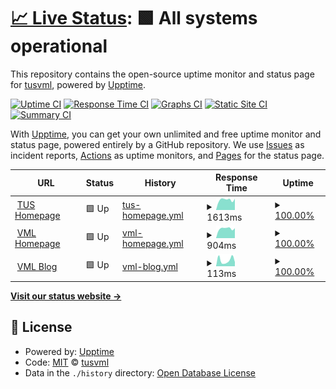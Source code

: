 # [📈 Live Status](https://tusvml.github.io/ping): <!--live status--> **🟩 All systems operational**

This repository contains the open-source uptime monitor and status page for [tusvml](https://tusvml.github.io/ping), powered by [Upptime](https://github.com/upptime/upptime).

[![Uptime CI](https://github.com/tusvml/ping/workflows/Uptime%20CI/badge.svg)](https://github.com/upptime/upptime/actions?query=workflow%3A%22Uptime+CI%22)
[![Response Time CI](https://github.com/tusvml/ping/workflows/Response%20Time%20CI/badge.svg)](https://github.com/upptime/upptime/actions?query=workflow%3A%22Response+Time+CI%22)
[![Graphs CI](https://github.com/tusvml/ping/workflows/Graphs%20CI/badge.svg)](https://github.com/upptime/upptime/actions?query=workflow%3A%22Graphs+CI%22)
[![Static Site CI](https://github.com/tusvml/ping/workflows/Static%20Site%20CI/badge.svg)](https://github.com/upptime/upptime/actions?query=workflow%3A%22Static+Site+CI%22)
[![Summary CI](https://github.com/tusvml/ping/workflows/Summary%20CI/badge.svg)](https://github.com/upptime/upptime/actions?query=workflow%3A%22Summary+CI%22)

With [Upptime](https://upptime.js.org), you can get your own unlimited and free uptime monitor and status page, powered entirely by a GitHub repository. We use [Issues](https://github.com/tusvml/ping/issues) as incident reports, [Actions](https://github.com/tusvml/ping/actions) as uptime monitors, and [Pages](https://tusvml.github.io/ping) for the status page.

<!--start: status pages-->
<!-- This summary is generated by Upptime (https://github.com/upptime/upptime) -->
<!-- Do not edit this manually, your changes will be overwritten -->
<!-- prettier-ignore -->
| URL | Status | History | Response Time | Uptime |
| --- | ------ | ------- | ------------- | ------ |
| <img alt="" src="https://favicons.githubusercontent.com/www.tus.ac.jp" height="13"> [TUS Homepage](https://www.tus.ac.jp) | 🟩 Up | [tus-homepage.yml](https://github.com/tusvml/ping/commits/HEAD/history/tus-homepage.yml) | <details><summary><img alt="Response time graph" src="./graphs/tus-homepage/response-time-week.png" height="20"> 1613ms</summary><br><a href="https://tusvml.github.io/ping/history/tus-homepage"><img alt="Response time 1779" src="https://img.shields.io/endpoint?url=https%3A%2F%2Fraw.githubusercontent.com%2Ftusvml%2Fping%2FHEAD%2Fapi%2Ftus-homepage%2Fresponse-time.json"></a><br><a href="https://tusvml.github.io/ping/history/tus-homepage"><img alt="24-hour response time 1770" src="https://img.shields.io/endpoint?url=https%3A%2F%2Fraw.githubusercontent.com%2Ftusvml%2Fping%2FHEAD%2Fapi%2Ftus-homepage%2Fresponse-time-day.json"></a><br><a href="https://tusvml.github.io/ping/history/tus-homepage"><img alt="7-day response time 1613" src="https://img.shields.io/endpoint?url=https%3A%2F%2Fraw.githubusercontent.com%2Ftusvml%2Fping%2FHEAD%2Fapi%2Ftus-homepage%2Fresponse-time-week.json"></a><br><a href="https://tusvml.github.io/ping/history/tus-homepage"><img alt="30-day response time 1672" src="https://img.shields.io/endpoint?url=https%3A%2F%2Fraw.githubusercontent.com%2Ftusvml%2Fping%2FHEAD%2Fapi%2Ftus-homepage%2Fresponse-time-month.json"></a><br><a href="https://tusvml.github.io/ping/history/tus-homepage"><img alt="1-year response time 1779" src="https://img.shields.io/endpoint?url=https%3A%2F%2Fraw.githubusercontent.com%2Ftusvml%2Fping%2FHEAD%2Fapi%2Ftus-homepage%2Fresponse-time-year.json"></a></details> | <details><summary><a href="https://tusvml.github.io/ping/history/tus-homepage">100.00%</a></summary><a href="https://tusvml.github.io/ping/history/tus-homepage"><img alt="All-time uptime 100.00%" src="https://img.shields.io/endpoint?url=https%3A%2F%2Fraw.githubusercontent.com%2Ftusvml%2Fping%2FHEAD%2Fapi%2Ftus-homepage%2Fuptime.json"></a><br><a href="https://tusvml.github.io/ping/history/tus-homepage"><img alt="24-hour uptime 100.00%" src="https://img.shields.io/endpoint?url=https%3A%2F%2Fraw.githubusercontent.com%2Ftusvml%2Fping%2FHEAD%2Fapi%2Ftus-homepage%2Fuptime-day.json"></a><br><a href="https://tusvml.github.io/ping/history/tus-homepage"><img alt="7-day uptime 100.00%" src="https://img.shields.io/endpoint?url=https%3A%2F%2Fraw.githubusercontent.com%2Ftusvml%2Fping%2FHEAD%2Fapi%2Ftus-homepage%2Fuptime-week.json"></a><br><a href="https://tusvml.github.io/ping/history/tus-homepage"><img alt="30-day uptime 100.00%" src="https://img.shields.io/endpoint?url=https%3A%2F%2Fraw.githubusercontent.com%2Ftusvml%2Fping%2FHEAD%2Fapi%2Ftus-homepage%2Fuptime-month.json"></a><br><a href="https://tusvml.github.io/ping/history/tus-homepage"><img alt="1-year uptime 100.00%" src="https://img.shields.io/endpoint?url=https%3A%2F%2Fraw.githubusercontent.com%2Ftusvml%2Fping%2FHEAD%2Fapi%2Ftus-homepage%2Fuptime-year.json"></a></details>
| <img alt="" src="https://favicons.githubusercontent.com/www.rs.tus.ac.jp" height="13"> [VML Homepage](https://www.rs.tus.ac.jp/vml) | 🟩 Up | [vml-homepage.yml](https://github.com/tusvml/ping/commits/HEAD/history/vml-homepage.yml) | <details><summary><img alt="Response time graph" src="./graphs/vml-homepage/response-time-week.png" height="20"> 904ms</summary><br><a href="https://tusvml.github.io/ping/history/vml-homepage"><img alt="Response time 1016" src="https://img.shields.io/endpoint?url=https%3A%2F%2Fraw.githubusercontent.com%2Ftusvml%2Fping%2FHEAD%2Fapi%2Fvml-homepage%2Fresponse-time.json"></a><br><a href="https://tusvml.github.io/ping/history/vml-homepage"><img alt="24-hour response time 938" src="https://img.shields.io/endpoint?url=https%3A%2F%2Fraw.githubusercontent.com%2Ftusvml%2Fping%2FHEAD%2Fapi%2Fvml-homepage%2Fresponse-time-day.json"></a><br><a href="https://tusvml.github.io/ping/history/vml-homepage"><img alt="7-day response time 904" src="https://img.shields.io/endpoint?url=https%3A%2F%2Fraw.githubusercontent.com%2Ftusvml%2Fping%2FHEAD%2Fapi%2Fvml-homepage%2Fresponse-time-week.json"></a><br><a href="https://tusvml.github.io/ping/history/vml-homepage"><img alt="30-day response time 963" src="https://img.shields.io/endpoint?url=https%3A%2F%2Fraw.githubusercontent.com%2Ftusvml%2Fping%2FHEAD%2Fapi%2Fvml-homepage%2Fresponse-time-month.json"></a><br><a href="https://tusvml.github.io/ping/history/vml-homepage"><img alt="1-year response time 1016" src="https://img.shields.io/endpoint?url=https%3A%2F%2Fraw.githubusercontent.com%2Ftusvml%2Fping%2FHEAD%2Fapi%2Fvml-homepage%2Fresponse-time-year.json"></a></details> | <details><summary><a href="https://tusvml.github.io/ping/history/vml-homepage">100.00%</a></summary><a href="https://tusvml.github.io/ping/history/vml-homepage"><img alt="All-time uptime 100.00%" src="https://img.shields.io/endpoint?url=https%3A%2F%2Fraw.githubusercontent.com%2Ftusvml%2Fping%2FHEAD%2Fapi%2Fvml-homepage%2Fuptime.json"></a><br><a href="https://tusvml.github.io/ping/history/vml-homepage"><img alt="24-hour uptime 100.00%" src="https://img.shields.io/endpoint?url=https%3A%2F%2Fraw.githubusercontent.com%2Ftusvml%2Fping%2FHEAD%2Fapi%2Fvml-homepage%2Fuptime-day.json"></a><br><a href="https://tusvml.github.io/ping/history/vml-homepage"><img alt="7-day uptime 100.00%" src="https://img.shields.io/endpoint?url=https%3A%2F%2Fraw.githubusercontent.com%2Ftusvml%2Fping%2FHEAD%2Fapi%2Fvml-homepage%2Fuptime-week.json"></a><br><a href="https://tusvml.github.io/ping/history/vml-homepage"><img alt="30-day uptime 100.00%" src="https://img.shields.io/endpoint?url=https%3A%2F%2Fraw.githubusercontent.com%2Ftusvml%2Fping%2FHEAD%2Fapi%2Fvml-homepage%2Fuptime-month.json"></a><br><a href="https://tusvml.github.io/ping/history/vml-homepage"><img alt="1-year uptime 100.00%" src="https://img.shields.io/endpoint?url=https%3A%2F%2Fraw.githubusercontent.com%2Ftusvml%2Fping%2FHEAD%2Fapi%2Fvml-homepage%2Fuptime-year.json"></a></details>
| <img alt="" src="https://favicons.githubusercontent.com/tusvml.github.io" height="13"> [VML Blog](https://tusvml.github.io/blog) | 🟩 Up | [vml-blog.yml](https://github.com/tusvml/ping/commits/HEAD/history/vml-blog.yml) | <details><summary><img alt="Response time graph" src="./graphs/vml-blog/response-time-week.png" height="20"> 113ms</summary><br><a href="https://tusvml.github.io/ping/history/vml-blog"><img alt="Response time 166" src="https://img.shields.io/endpoint?url=https%3A%2F%2Fraw.githubusercontent.com%2Ftusvml%2Fping%2FHEAD%2Fapi%2Fvml-blog%2Fresponse-time.json"></a><br><a href="https://tusvml.github.io/ping/history/vml-blog"><img alt="24-hour response time 79" src="https://img.shields.io/endpoint?url=https%3A%2F%2Fraw.githubusercontent.com%2Ftusvml%2Fping%2FHEAD%2Fapi%2Fvml-blog%2Fresponse-time-day.json"></a><br><a href="https://tusvml.github.io/ping/history/vml-blog"><img alt="7-day response time 113" src="https://img.shields.io/endpoint?url=https%3A%2F%2Fraw.githubusercontent.com%2Ftusvml%2Fping%2FHEAD%2Fapi%2Fvml-blog%2Fresponse-time-week.json"></a><br><a href="https://tusvml.github.io/ping/history/vml-blog"><img alt="30-day response time 85" src="https://img.shields.io/endpoint?url=https%3A%2F%2Fraw.githubusercontent.com%2Ftusvml%2Fping%2FHEAD%2Fapi%2Fvml-blog%2Fresponse-time-month.json"></a><br><a href="https://tusvml.github.io/ping/history/vml-blog"><img alt="1-year response time 166" src="https://img.shields.io/endpoint?url=https%3A%2F%2Fraw.githubusercontent.com%2Ftusvml%2Fping%2FHEAD%2Fapi%2Fvml-blog%2Fresponse-time-year.json"></a></details> | <details><summary><a href="https://tusvml.github.io/ping/history/vml-blog">100.00%</a></summary><a href="https://tusvml.github.io/ping/history/vml-blog"><img alt="All-time uptime 100.00%" src="https://img.shields.io/endpoint?url=https%3A%2F%2Fraw.githubusercontent.com%2Ftusvml%2Fping%2FHEAD%2Fapi%2Fvml-blog%2Fuptime.json"></a><br><a href="https://tusvml.github.io/ping/history/vml-blog"><img alt="24-hour uptime 100.00%" src="https://img.shields.io/endpoint?url=https%3A%2F%2Fraw.githubusercontent.com%2Ftusvml%2Fping%2FHEAD%2Fapi%2Fvml-blog%2Fuptime-day.json"></a><br><a href="https://tusvml.github.io/ping/history/vml-blog"><img alt="7-day uptime 100.00%" src="https://img.shields.io/endpoint?url=https%3A%2F%2Fraw.githubusercontent.com%2Ftusvml%2Fping%2FHEAD%2Fapi%2Fvml-blog%2Fuptime-week.json"></a><br><a href="https://tusvml.github.io/ping/history/vml-blog"><img alt="30-day uptime 100.00%" src="https://img.shields.io/endpoint?url=https%3A%2F%2Fraw.githubusercontent.com%2Ftusvml%2Fping%2FHEAD%2Fapi%2Fvml-blog%2Fuptime-month.json"></a><br><a href="https://tusvml.github.io/ping/history/vml-blog"><img alt="1-year uptime 100.00%" src="https://img.shields.io/endpoint?url=https%3A%2F%2Fraw.githubusercontent.com%2Ftusvml%2Fping%2FHEAD%2Fapi%2Fvml-blog%2Fuptime-year.json"></a></details>

<!--end: status pages-->

[**Visit our status website →**](https://tusvml.github.io/ping)

## 📄 License

- Powered by: [Upptime](https://github.com/upptime/upptime)
- Code: [MIT](./LICENSE) © [tusvml](https://tusvml.github.io/ping)
- Data in the `./history` directory: [Open Database License](https://opendatacommons.org/licenses/odbl/1-0/)
